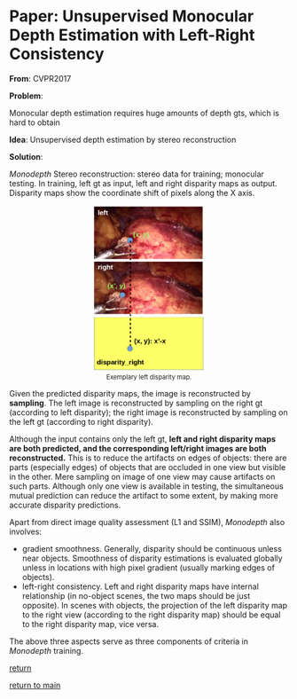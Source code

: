 # Paper: Unsupervised Monocular Depth Estimation with Left-Right Consistency

**From**: CVPR2017

**Problem**:

Monocular depth estimation requires huge amounts of depth gts, which is hard to obtain

**Idea**: Unsupervised depth estimation by stereo reconstruction

**Solution**:

*Monodepth* Stereo reconstruction: stereo data for training; monocular testing.
In training, left gt as input, left and right disparity maps as output.
Disparity maps show the coordinate shift of pixels along the X axis.

<div align="center">
    <img src="./shift.png" height="300" alt="disparity map"/>
    <center style="font-size:80%">Exemplary left disparity map.</center>
</div>

Given the predicted disparity maps, the image is reconstructed by **sampling**.
The left image is reconstructed by sampling on the right gt (according to left disparity);
the right image is reconstructed by sampling on the left gt (according to right disparity).

Although the input contains only the left gt,
**left and right disparity maps are both predicted,
and the corresponding left/right images are both reconstructed.**
This is to reduce the artifacts on edges of objects:
there are parts (especially edges) of objects that are occluded in one view but visible in the other.
Mere sampling on image of one view may cause artifacts on such parts.
Although only one view is available in testing,
the simultaneous mutual prediction can reduce the artifact to some extent,
by making more accurate disparity predictions.

Apart from direct image quality assessment (L1 and SSIM),
*Monodepth* also involves:

- gradient smoothness.
Generally, disparity should be continuous unless near objects.
Smoothness of disparity estimations is evaluated globally
unless in locations with high pixel gradient (usually marking edges of objects).
- left-right consistency.
Left and right disparity maps have internal relationship
(in no-object scenes, the two maps should be just opposite).
In scenes with objects, the projection of the left disparity map to the right view
(according to the right disparity map) should be equal to the right disparity map, vice versa.

The above three aspects serve as three components of criteria in *Monodepth* training.

[return](../../blogs.md)

[return to main](../../../index.md)
